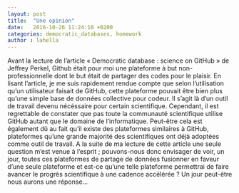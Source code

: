 ```yaml
---
layout: post
title:  "Une opinion"
date:   2016-10-26 11:24:10 +0200
categories: democratic_databases, homework
author : lahella
---
```


Avant la lecture de l’article « Democratic database : science on GitHub » de Jeffrey Perkel, Github était pour moi
une plateforme à but non-professionnelle dont le but était de partager des codes pour le plaisir. En lisant 
l’article, je me suis rapidement rendue compte que selon l’utilisation qu’un utilisateur faisait de GitHub, 
cette plateforme pouvait être bien plus qu’une simple base de données collective pour codeur. Il s’agit là d’un outil de
travail devenu nécéssaire pour certain scientifique. Cependant, il est regrettable de constater que pas toute la communauté 
scientifique utilise GitHub autant que le domaine de l’informatique. Peut-être cela est également dû au fait qu’il existe des
plateformes similaires à GitHub, plateformes qu’une grande majorité des scientifiques ont déjà adoptées comme outil de travail.
A la suite de ma lecture de cette article une seule question m’est venue à l’esprit ; pouvons-nous donc envisager de voir, un 
jour, toutes ces plateformes de partage de données fusionner en faveur d’une seule plateforme et est-ce qu’une telle plateforme
permettrai de faire avancer le progrès scientifique à une cadence accélérée ? Un jour peut-être nous aurons une réponse…

